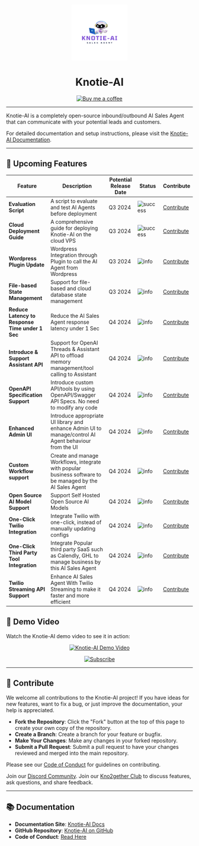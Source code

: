 <p align="center">
    <!-- Placeholder for Logo Icon -->
    <img src="./Knotie-ai.png" alt="Knotie-AI Logo" width="150" height="150">
</p>

<h1 align="center">Knotie-AI</h1>

<p align="center">
    <a href="https://buymeacoffee.com/kno2gether">
        <img src="https://img.shields.io/badge/Buy%20me%20a%20coffee-FFDD00?style=for-the-badge&logo=buymeacoffee&logoColor=black" alt="Buy me a coffee">
    </a>
</p>

---

Knotie-AI is a completely open-source inbound/outbound AI Sales Agent that can communicate with your potential leads and customers.

For detailed documentation and setup instructions, please visit the [Knotie-AI Documentation](https://knotie-ai.pages.dev/).

---

## 🚀 Upcoming Features

| Feature                        | Description                                                                 | Potential Release Date | Status                                                                 | Contribute       |
|--------------------------------|-----------------------------------------------------------------------------|------------------------|------------------------------------------------------------------------|------------------|
| **Evaluation Script**          | A script to evaluate and test AI Agents before deployment                   | Q3 2024                | ![success](https://img.shields.io/badge/Status-Completed-brightgreen)  | [Contribute](https://kno2gether.com/knotie-ai-sales-agent/) |
| **Cloud Deployment Guide**     | A comprehensive guide for deploying Knotie-AI on the cloud VPS              | Q3 2024                | ![success](https://img.shields.io/badge/Status-Completed-brightgreen)  | [Contribute](https://kno2gether.com/knotie-ai-sales-agent/) |
| **Wordpress Plugin Update**    | Wordpress Integration through Plugin to call the AI Agent from Wordpress    | Q3 2024                | ![info](https://img.shields.io/badge/Status-Upcoming-blue)             | [Contribute](https://kno2gether.com/knotie-ai-sales-agent/) |
| **File-based State Management**| Support for file-based and cloud database state management                   | Q3 2024                | ![info](https://img.shields.io/badge/Status-Upcoming-blue)             | [Contribute](https://kno2gether.com/knotie-ai-sales-agent/) |
| **Reduce Latency to Response Time under 1 Sec** | Reduce the AI Sales Agent response latency under 1 Sec                      | Q4 2024                | ![info](https://img.shields.io/badge/Status-Upcoming-blue)             | [Contribute](https://kno2gether.com/knotie-ai-sales-agent/) |
| **Introduce & Support Assistant API**      | Support for OpenAI Threads & Assistant API to offload memory management/tool calling to Assistant | Q4 2024                | ![info](https://img.shields.io/badge/Status-Upcoming-blue)             | [Contribute](https://kno2gether.com/knotie-ai-sales-agent/) |
| **OpenAPI Specification Support** | Introduce custom API/tools by using OpenAPI/Swagger API Specs. No need to modify any code | Q4 2024                | ![info](https://img.shields.io/badge/Status-Upcoming-blue)             | [Contribute](https://kno2gether.com/knotie-ai-sales-agent/) |
| **Enhanced Admin UI**          | Introduce appropriate UI library and enhance Admin UI to manage/control AI Agent behaviour from the UI | Q4 2024                | ![info](https://img.shields.io/badge/Status-Upcoming-blue)             | [Contribute](https://kno2gether.com/knotie-ai-sales-agent/) |
| **Custom Workflow support**    | Create and manage Workflows, integrate with popular business software to be managed by the AI Sales Agent | Q4 2024                | ![info](https://img.shields.io/badge/Status-Upcoming-blue)             | [Contribute](https://kno2gether.com/knotie-ai-sales-agent/) |
| **Open Source AI Model Support**| Support Self Hosted Open Source AI Models                                   | Q4 2024                | ![info](https://img.shields.io/badge/Status-Upcoming-blue)             | [Contribute](https://kno2gether.com/knotie-ai-sales-agent/) |
| **One-Click Twilio Integration**| Integrate Twilio with one-click, instead of manually updating configs       | Q4 2024                | ![info](https://img.shields.io/badge/Status-Upcoming-blue)             | [Contribute](https://kno2gether.com/knotie-ai-sales-agent/) |
| **One-Click Third Party Tool Integration** | Integrate Popular third party SaaS such as Calendly, GHL to manage business by this AI Sales Agent | Q4 2024 | ![info](https://img.shields.io/badge/Status-Upcoming-blue)             | [Contribute](https://kno2gether.com/knotie-ai-sales-agent/) |
| **Twilio Streaming API Support**| Enhance AI Sales Agent With Twilio Streaming to make it faster and more efficient | Q4 2024                | ![info](https://img.shields.io/badge/Status-Upcoming-blue)             | [Contribute](https://kno2gether.com/knotie-ai-sales-agent/) |

## 🎥 Demo Video

Watch the Knotie-AI demo video to see it in action:

<p align="center">
    <a href="https://youtu.be/FlsN7rokbr0">
        <img src="https://img.youtube.com/vi/FlsN7rokbr0/0.jpg" alt="Knotie-AI Demo Video" width="560" height="315">
    </a>
</p>

<p align="center">
    <a href="https://www.youtube.com/channel/UCxgkN3luQgLQOd_L7tbOdhQ?sub_confirmation=1">
        <img src="https://img.shields.io/badge/Subscribe-FF0000?style=for-the-badge&logo=youtube&logoColor=white" alt="Subscribe">
    </a>
</p>


---

## 🤝 Contribute

We welcome all contributions to the Knotie-AI project! If you have ideas for new features, want to fix a bug, or just improve the documentation, your help is appreciated.

- **Fork the Repository**: Click the "Fork" button at the top of this page to create your own copy of the repository.
- **Create a Branch**: Create a branch for your feature or bugfix.
- **Make Your Changes**: Make any changes in your forked repository.
- **Submit a Pull Request**: Submit a pull request to have your changes reviewed and merged into the main repository.

Please see our [Code of Conduct](https://knotie-ai.pages.dev/CODE_OF_CONDUCT) for guidelines on contributing.

Join our [Discord Community](https://discord.com/invite/7UKpgUbEXf).
Join our [Kno2gether Club](https://community.kno2gether.com/communities/groups/kno2gether-community/home?invite=66b617e90fd0ff23e04efce2) to discuss features, ask questions, and share feedback.

---

## 📚 Documentation

- **Documentation Site**: [Knotie-AI Docs](https://knotie-ai.pages.dev/)
- **GitHub Repository**: [Knotie-AI on GitHub](https://github.com/avijeett007/knotie-ai)
- **Code of Conduct**: [Read Here](https://knotie-ai.pages.dev/CODE_OF_CONDUCT)

